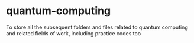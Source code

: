 # quantum-computing
 To store all the subsequent folders and files related to quantum computing and related fields of work, including practice codes too
